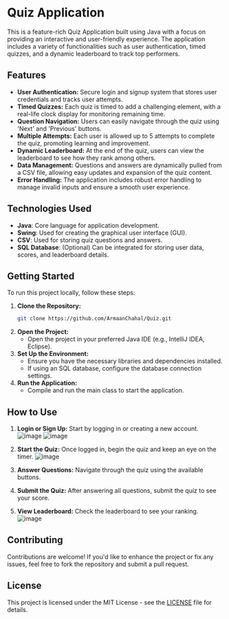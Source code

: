 
# Quiz Application

This is a feature-rich Quiz Application built using Java with a focus on providing an interactive and user-friendly experience. The application includes a variety of functionalities such as user authentication, timed quizzes, and a dynamic leaderboard to track top performers.

## Features

- **User Authentication:** Secure login and signup system that stores user credentials and tracks user attempts.
- **Timed Quizzes:** Each quiz is timed to add a challenging element, with a real-life clock display for monitoring remaining time.
- **Question Navigation:** Users can easily navigate through the quiz using 'Next' and 'Previous' buttons.
- **Multiple Attempts:** Each user is allowed up to 5 attempts to complete the quiz, promoting learning and improvement.
- **Dynamic Leaderboard:** At the end of the quiz, users can view the leaderboard to see how they rank among others.
- **Data Management:** Questions and answers are dynamically pulled from a CSV file, allowing easy updates and expansion of the quiz content.
- **Error Handling:** The application includes robust error handling to manage invalid inputs and ensure a smooth user experience.

## Technologies Used

- **Java**: Core language for application development.
- **Swing**: Used for creating the graphical user interface (GUI).
- **CSV**: Used for storing quiz questions and answers.
- **SQL Database**: (Optional) Can be integrated for storing user data, scores, and leaderboard details.

## Getting Started

To run this project locally, follow these steps:

1. **Clone the Repository:**
   ```bash
   git clone https://github.com/ArmaanChahal/Quiz.git
   ```
2. **Open the Project:**
   - Open the project in your preferred Java IDE (e.g., IntelliJ IDEA, Eclipse).
3. **Set Up the Environment:**
   - Ensure you have the necessary libraries and dependencies installed.
   - If using an SQL database, configure the database connection settings.
4. **Run the Application:**
   - Compile and run the main class to start the application.

## How to Use

1. **Login or Sign Up:** Start by logging in or creating a new account.
![image](https://github.com/user-attachments/assets/4f6f2467-ff24-4658-9444-3cd18191a66f)
![image](https://github.com/user-attachments/assets/0e8cef8c-89fa-434a-b991-c181fb9d8776)


2. **Start the Quiz:** Once logged in, begin the quiz and keep an eye on the timer.
![image](https://github.com/user-attachments/assets/a8ae6bd1-11fa-4bbb-b613-5fcd4c64565d)


3. **Answer Questions:** Navigate through the quiz using the available buttons.
4. **Submit the Quiz:** After answering all questions, submit the quiz to see your score.
5. **View Leaderboard:** Check the leaderboard to see your ranking.
![image](https://github.com/user-attachments/assets/bffa7ad6-2b71-4317-8bca-3b21079cdf7e)


## Contributing

Contributions are welcome! If you'd like to enhance the project or fix any issues, feel free to fork the repository and submit a pull request.

## License
This project is licensed under the MIT License - see the <a href="https://github.com/ArmaanChahal/Quiz/blob/main/LICENSE">LICENSE</a> file for details.
